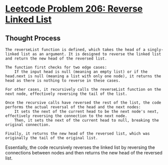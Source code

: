 # [Leetcode Problem 206: Reverse Linked List](https://leetcode.com/problems/reverse-linked-list/)

## Thought Process

    The reverseList function is defined, which takes the head of a singly-linked list as an argument. It is designed to reverse the linked list and return the new head of the reversed list.

    The function first checks for two edge cases:
        If the input head is null (meaning an empty list) or if the head.next is null (meaning a list with only one node), it returns the head as there is nothing to reverse in these cases.

    For other cases, it recursively calls the reverseList function on the next node, effectively reversing the tail of the list.

    Once the recursive calls have reversed the rest of the list, the code performs the actual reversal of the head and the next nodes:
        It sets the next of the current head to be the next node's next, effectively reversing the connection to the next node.
        Then, it sets the next of the current head to null, breaking the original connection.

    Finally, it returns the new head of the reversed list, which was originally the tail of the original list.

Essentially, the code recursively reverses the linked list by reversing the connections between nodes and then returns the new head of the reversed list.
